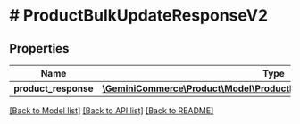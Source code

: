 # # ProductBulkUpdateResponseV2


## Properties 


Name | Type | Description | Notes
------------ | ------------- | ------------- | -------------
**product_response**| [**\GeminiCommerce\Product\Model\ProductBulkUpdateResponseV2Response[]**](ProductBulkUpdateResponseV2Response.md) |   | [optional]


[[Back to Model list]](../../README.md#models) [[Back to API list]](../../README.md#endpoints) [[Back to README]](../../README.md)

